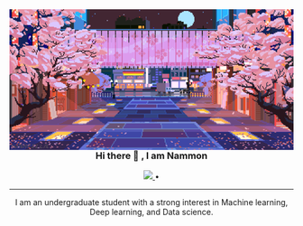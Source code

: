 
<img align="right" alt="Coding" width="1000" src="./original.gif">
<h3 align="center"> Hi there 👋 , I am Nammon</h3>

</p>
<p align="center">
  <a href="https://twitter.com">
     <img src="https://skillicons.dev/icons?i=twitter" />
  </a> •
  <a href="https://www.facebook.com/monmonten">
    
  </a>
</p>

---
</p>
<p align="center">
I am an undergraduate student with a strong interest in
Machine learning, Deep learning, and Data science.
</p>
